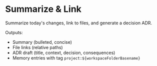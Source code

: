 # Summarize & Link

Summarize today's changes, link to files, and generate a decision ADR.

Outputs:

- Summary (bulleted, concise)
- File links (relative paths)
- ADR draft (title, context, decision, consequences)
- Memory entries with tag `project:${workspaceFolderBasename}`
